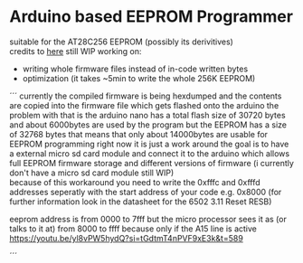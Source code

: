 # Arduino based EEPROM Programmer
suitable for the AT28C256 EEPROM (possibly its derivitives)  
credits to [here](https://github.com/beneater/eeprom-programmer)
still WIP working on:  
- writing whole firmware files instead of in-code written bytes
- optimization (it takes ~5min to write the whole 256K EEPROM)  

  
´´´
currently the compiled firmware is being hexdumped and the contents are copied 
into the firmware file which gets flashed onto the arduino the problem with that is 
the arduino nano has a total flash size of 30720 bytes and about 6000bytes are used by the program
but the EEPROM has a size of 32768 bytes that means that only about 14000bytes are usable for EEPROM programming
right now it is just a work around the goal is to have a external micro sd card module and connect it to the arduino 
which allows full EEPROM firmware storage and different versions of firmware (i currently don't have a micro sd card module still WIP)  
because of this workaround you need to write the 0xfffc and 0xfffd addresses seperatly with the start address of your code e.g. 0x8000 (for further information look in the datasheet for the 6502 3.11 Reset RESB)  

eeprom address is from 0000 to 7fff but the micro processor sees it as (or talks to it at) from 8000 to ffff because only if the A15 line is active https://youtu.be/yl8vPW5hydQ?si=tGdtmT4nPVF9xE3k&t=589 

´´´
  
 
